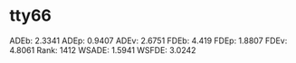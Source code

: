 # tty66

ADEb: 2.3341
ADEp: 0.9407
ADEv: 2.6751
FDEb: 4.419
FDEp: 1.8807
FDEv: 4.8061
Rank: 1412
WSADE: 1.5941
WSFDE: 3.0242